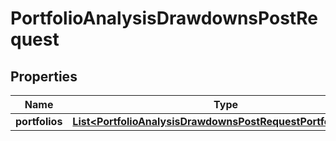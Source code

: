 

# PortfolioAnalysisDrawdownsPostRequest


## Properties

| Name | Type | Description | Notes |
|------------ | ------------- | ------------- | -------------|
|**portfolios** | [**List&lt;PortfolioAnalysisDrawdownsPostRequestPortfoliosInner&gt;**](PortfolioAnalysisDrawdownsPostRequestPortfoliosInner.md) |  |  |



